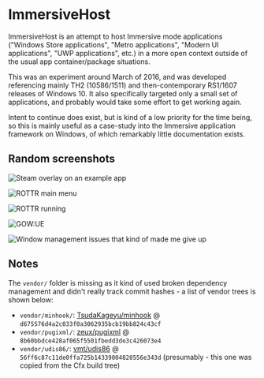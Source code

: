 # ImmersiveHost

ImmersiveHost is an attempt to host Immersive mode applications ("Windows Store applications", "Metro applications", "Modern UI applications", "UWP applications", etc.) in a more open context outside of the usual app container/package situations.

This was an experiment around March of 2016, and was developed referencing mainly TH2 (10586/1511) and then-contemporary RS1/1607 releases of Windows 10. It also specifically targeted only a small set of applications, and probably would take some effort to get working again.

Intent to continue does exist, but is kind of a low priority for the time being, so this is mainly useful as a case-study into the Immersive application framework on Windows, of which remarkably little documentation exists.

## Random screenshots

![Steam overlay on an example app](https://pbs.twimg.com/media/CcsoCJ9WoAAb3O_.jpg:large)

![ROTTR main menu](https://pbs.twimg.com/media/Cc3mbEGWIAAbK28.jpg:large)

![ROTTR running](https://pbs.twimg.com/media/Cc43J26WoAE7ehn.jpg:large)

![GOW:UE](https://pbs.twimg.com/media/Cc-rhL5UIAIH5CJ.jpg:large)

![Window management issues that kind of made me give up](https://pbs.twimg.com/media/CdiGIQgXIAIoOLl.jpg:large)

## Notes

The `vendor/` folder is missing as it kind of used broken dependency management and didn't really track commit hashes - a list of vendor trees is shown below:

* `vendor/minhook/`: [TsudaKageyu/minhook](https://github.com/TsudaKageyu/minhook) @ `d675576d4a2c033f0a3062935bcb19bb824c43cf`
* `vendor/pugixml/`: [zeux/pugixml](https://github.com/zeux/pugixml) @ `8b60bbdce428af065f5501fbedd3de3c426073e4`
* `vendor/udis86/`: [vmt/udis86](https://github.com/vmt/udis86) @ `56ff6c87c11de0ffa725b14339004820556e343d` (presumably - this one was copied from the Cfx build tree)
